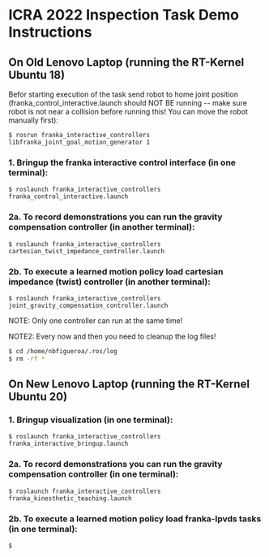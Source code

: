 # ICRA 2022 Inspection Task Demo Instructions

## On Old Lenovo Laptop (running the RT-Kernel Ubuntu 18)

Befor starting execution of the task send robot to home joint position (franka_control_interactive.launch should NOT BE running -- make sure robot is not near a collision before running this! You can move the robot manually first):
```
$ rosrun franka_interactive_controllers libfranka_joint_goal_motion_generator 1
```


### 1. Bringup the franka interactive control interface (in one terminal):
```
$ roslaunch franka_interactive_controllers franka_control_interactive.launch
```

### 2a. To record demonstrations you can run the gravity compensation controller (in another terminal):
```
$ roslaunch franka_interactive_controllers cartesian_twist_impedance_controller.launch
```

### 2b. To execute a learned motion policy load cartesian impedance (twist) controller (in another terminal):
```
$ roslaunch franka_interactive_controllers joint_gravity_compensation_controller.launch
```

NOTE: Only one controller can run at the same time!

NOTE2: Every now and then you need to cleanup the log files!
```bash
$ cd /home/nbfigueroa/.ros/log
$ rm -rf *
```

## On New Lenovo Laptop (running the RT-Kernel Ubuntu 20)

### 1. Bringup visualization (in one terminal):
```
$ roslaunch franka_interactive_controllers franka_interactive_bringup.launch
```

### 2a. To record demonstrations you can run the gravity compensation controller (in one terminal):
```
$ roslaunch franka_interactive_controllers franka_kinesthetic_teaching.launch
```

### 2b. To execute a learned motion policy load franka-lpvds tasks (in one terminal):
```
$
```
